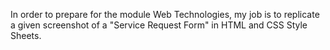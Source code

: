 In order to prepare for the module Web Technologies, my job is to 
replicate a given screenshot of a "Service Request Form" in HTML and CSS Style Sheets.
